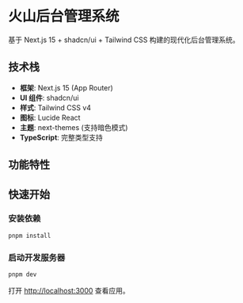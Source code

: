 # 火山后台管理系统

基于 Next.js 15 + shadcn/ui + Tailwind CSS 构建的现代化后台管理系统。

## 技术栈

- **框架**: Next.js 15 (App Router)
- **UI 组件**: shadcn/ui
- **样式**: Tailwind CSS v4
- **图标**: Lucide React
- **主题**: next-themes (支持暗色模式)
- **TypeScript**: 完整类型支持

## 功能特性

## 快速开始

### 安装依赖

```bash
pnpm install
```

### 启动开发服务器

```bash
pnpm dev
```

打开 [http://localhost:3000](http://localhost:3000) 查看应用。